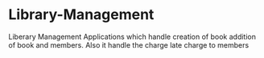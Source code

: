 # Library-Management
Liberary Management Applications which handle creation of book addition of book and members. Also it handle the charge late charge to members
